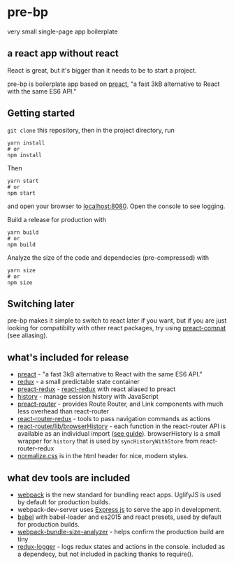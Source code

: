 # pre-bp
very small single-page app boilerplate

## a react app without react
React is great, but it's bigger than it needs to be to start a project.

pre-bp is boilerplate app based on [preact](https://preactjs.com/),
"a fast 3kB alternative to React with the same ES6 API."

## Getting started
`git clone` this repository, then in the project directory, run

```
yarn install
# or
npm install
```

Then
```
yarn start
# or
npm start
```

and open your browser to [localhost:8080](http://localhost:8080). Open the console to see logging.

Build a release for production with
```
yarn build
# or
npm build
```

Analyze the size of the code and dependecies (pre-compressed) with
```
yarn size
# or
npm size
```

## Switching later
pre-bp makes it simple to switch to react later if you want, but if you are
just looking for compatibilty with other react packages, try using
[preact-compat](https://preactjs.com/guide/switching-to-preact) (see aliasing).

## what's included for release
- [preact](https://preactjs.com/) - "a fast 3kB alternative to React with the same ES6 API."
- [redux](http://redux.js.org/) - a small predictable state container
- [preact-redux](https://github.com/developit/preact-redux) - [react-redux](http://redux.js.org/docs/basics/UsageWithReact.html) with react aliased to preact
- [history](https://github.com/mjackson/history) - manage session history with JavaScript
- [preact-router](https://github.com/developit/preact-router) - provides Route Router, and Link components with much less overhead than react-router
- [react-router-redux](https://github.com/reactjs/react-router-redux) - tools to pass navigation commands as actions
- [react-router/lib/browserHistory](https://github.com/ReactTraining/react-router) -  each function in the react-router API is available as an individual import ([see guide](https://github.com/ReactTraining/react-router/blob/master/docs/guides/MinimizingBundleSize.md)). browserHistory is a small wrapper for `history` that is used by `syncHistoryWithStore` from react-router-redux
- [normalize.css](https://necolas.github.io/normalize.css/) is in the html header for nice, modern styles.

## what dev tools are included
- [webpack](https://webpack.github.io/) is the new standard for bundling
react apps. UglifyJS is used by default for production builds.
- webpack-dev-server uses [Express.js](http://expressjs.com/) to serve the app in development.
- [babel](https://babeljs.io/) with babel-loader and es2015 and react presets, used by default for production builds.
- [webpack-bundle-size-analyzer](https://github.com/robertknight/webpack-bundle-size-analyzer) - helps confirm the production build are tiny
- [redux-logger](https://github.com/evgenyrodionov/redux-logger) - logs redux states and actions in the console. included as a dependecy, but not included in
packing thanks to require().
